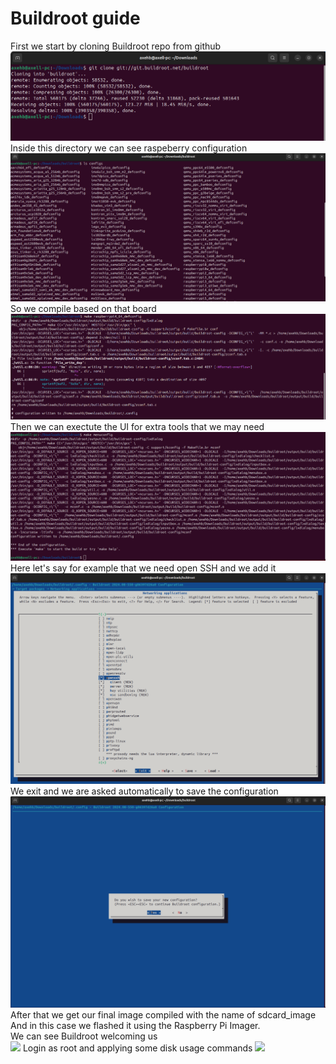 # Buildroot guide

First we start by cloning Buildroot repo from github
![](buildroot_evidence/cloning_repo_1.png)
Inside this directory we can see raspeberry configuration
![](buildroot_evidence/checking_for_boards_2.png)
So we compile based on that board
![](buildroot_evidence/selecting_raspberry_3.png)
Then we can exectute the UI for extra tools that we may need
![](buildroot_evidence/Executing_the_UI_4.png)
Here let's say for example that we need open SSH and we add it
![](buildroot_evidence/Selecting_openssh_as_a_module_example_5.png)
We exit and we are asked automatically to save the configuration
![](buildroot_evidence/save_configuration_and_make_the_file_6.png)
After that we get our final image compiled with the name of sdcard_image  
And in this case we flashed it using the Raspberry Pi Imager.  
We can see Buildroot welcoming us  
![](buildroot_evidence/Buildroot_login_7.jpg)
Login as root and applying some disk usage commands
![](buildroot_evidence/applying_commands_8.jpg)
